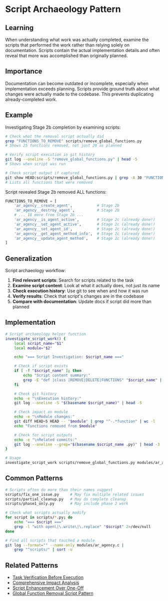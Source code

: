 # Script Archaeology Pattern

## Learning
When understanding what work was actually completed, examine the scripts that performed the work rather than relying solely on documentation. Scripts contain the actual implementation details and often reveal that more was accomplished than originally planned.

## Importance
Documentation can become outdated or incomplete, especially when implementation exceeds planning. Scripts provide ground truth about what changes were actually made to the codebase. This prevents duplicating already-completed work.

## Example
Investigating Stage 2b completion by examining scripts:
```bash
# Check what the removal script actually did
grep "FUNCTIONS_TO_REMOVE" scripts/remove_global_functions.py
# Shows 25 functions removed, not just 20 as planned

# Verify script execution in git history
git log --oneline -S "remove_global_functions.py" | head -5
# Shows when script was run

# Check script output if captured
git show HEAD:scripts/remove_global_functions.py | grep -A 30 "FUNCTIONS_TO_REMOVE"
# Lists all functions that were removed
```

Script revealed Stage 2b removed ALL functions:
```python
FUNCTIONS_TO_REMOVE = [
    'ar_agency__create_agent',           # Stage 2b
    'ar_agency__destroy_agent',          # Stage 2b
    # ... 18 more from Stage 2b ...
    'ar_agency__is_agent_active',        # Stage 2c (already done!)
    'ar_agency__set_agent_active',       # Stage 2c (already done!)
    'ar_agency__set_agent_id',           # Stage 2c (already done!)
    'ar_agency__get_agent_method_info',  # Stage 2c (already done!)
    'ar_agency__update_agent_method',    # Stage 2c (already done!)
]
```

## Generalization
Script archaeology workflow:
1. **Find relevant scripts**: Search for scripts related to the task
2. **Examine script content**: Look at what it actually does, not just its name
3. **Check execution history**: Use git to see when and how it was run
4. **Verify results**: Check that script's changes are in the codebase
5. **Compare with documentation**: Update docs if script did more than planned

## Implementation
```bash
# Script archaeology helper function
investigate_script_work() {
    local script_name="$1"
    local module="$2"

    echo "=== Script Investigation: $script_name ==="

    # Check if script exists
    if [ -f "$script_name" ]; then
        echo "Script content summary:"
        grep -E "def |class |REMOVE|DELETE|FUNCTIONS" "$script_name" | head -10
    fi

    # Check git history
    echo -e "\nExecution history:"
    git log --oneline -S "$(basename $script_name)" | head -5

    # Check impact on module
    echo -e "\nModule changes:"
    git diff HEAD~5 HEAD -- "$module" | grep "^-.*function" | wc -l
    echo "Functions removed from $module"

    # Check for script outputs
    echo -e "\nRelated commits:"
    git log --oneline --grep="$(basename $script_name .py)" | head -3
}

# Usage
investigate_script_work scripts/remove_global_functions.py modules/ar_agency.c
```

## Common Patterns
```bash
# Scripts often do more than their names suggest
scripts/fix_one_issue.py     # May fix multiple related issues
scripts/partial_cleanup.py   # May do complete cleanup
scripts/phase1_only.py       # May include phase 2 work

# Check what scripts actually modify
for script in scripts/*.py; do
    echo "=== $script ==="
    grep -l "with open\|\.write\|\.replace" "$script" 2>/dev/null
done

# Find all scripts that touched a module
git log --format="" --name-only modules/ar_agency.c |
    grep "^scripts/" | sort -u
```

## Related Patterns
- [Task Verification Before Execution](task-verification-before-execution.md)
- [Comprehensive Impact Analysis](comprehensive-impact-analysis.md)
- [Script Enhancement Over One-Off](script-enhancement-over-one-off.md)
- [Global Function Removal Script Pattern](global-function-removal-script-pattern.md)